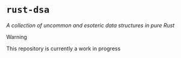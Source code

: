 # `rust-dsa`

_A collection of uncommon and esoteric data structures in pure Rust_

> [!WARNING]
> This repository is currently a work in progress
